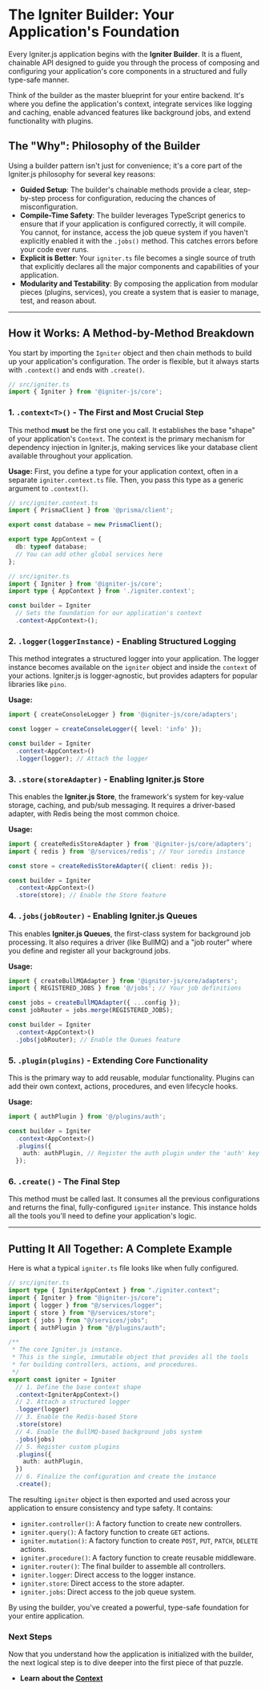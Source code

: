 # The Igniter Builder: Your Application's Foundation

Every Igniter.js application begins with the **Igniter Builder**. It is a fluent, chainable API designed to guide you through the process of composing and configuring your application's core components in a structured and fully type-safe manner.

Think of the builder as the master blueprint for your entire backend. It's where you define the application's context, integrate services like logging and caching, enable advanced features like background jobs, and extend functionality with plugins.

## The "Why": Philosophy of the Builder

Using a builder pattern isn't just for convenience; it's a core part of the Igniter.js philosophy for several key reasons:

*   **Guided Setup**: The builder's chainable methods provide a clear, step-by-step process for configuration, reducing the chances of misconfiguration.
*   **Compile-Time Safety**: The builder leverages TypeScript generics to ensure that if your application is configured correctly, it will compile. You cannot, for instance, access the job queue system if you haven't explicitly enabled it with the `.jobs()` method. This catches errors before your code ever runs.
*   **Explicit is Better**: Your `igniter.ts` file becomes a single source of truth that explicitly declares all the major components and capabilities of your application.
*   **Modularity and Testability**: By composing the application from modular pieces (plugins, services), you create a system that is easier to manage, test, and reason about.

---

## How it Works: A Method-by-Method Breakdown

You start by importing the `Igniter` object and then chain methods to build up your application's configuration. The order is flexible, but it always starts with `.context()` and ends with `.create()`.

```typescript
// src/igniter.ts
import { Igniter } from '@igniter-js/core';
```

### 1. `.context<T>()` - The First and Most Crucial Step

This method **must** be the first one you call. It establishes the base "shape" of your application's `Context`. The context is the primary mechanism for dependency injection in Igniter.js, making services like your database client available throughout your application.

**Usage:**
First, you define a type for your application context, often in a separate `igniter.context.ts` file. Then, you pass this type as a generic argument to `.context()`.

```typescript
// src/igniter.context.ts
import { PrismaClient } from '@prisma/client';

export const database = new PrismaClient();

export type AppContext = {
  db: typeof database;
  // You can add other global services here
};

// src/igniter.ts
import { Igniter } from '@igniter-js/core';
import type { AppContext } from './igniter.context';

const builder = Igniter
  // Sets the foundation for our application's context
  .context<AppContext>();
```

### 2. `.logger(loggerInstance)` - Enabling Structured Logging

This method integrates a structured logger into your application. The logger instance becomes available on the `igniter` object and inside the `context` of your actions. Igniter.js is logger-agnostic, but provides adapters for popular libraries like `pino`.

**Usage:**

```typescript
import { createConsoleLogger } from '@igniter-js/core/adapters';

const logger = createConsoleLogger({ level: 'info' });

const builder = Igniter
  .context<AppContext>()
  .logger(logger); // Attach the logger
```

### 3. `.store(storeAdapter)` - Enabling Igniter.js Store

This enables the **Igniter.js Store**, the framework's system for key-value storage, caching, and pub/sub messaging. It requires a driver-based adapter, with Redis being the most common choice.

**Usage:**

```typescript
import { createRedisStoreAdapter } from '@igniter-js/core/adapters';
import { redis } from '@/services/redis'; // Your ioredis instance

const store = createRedisStoreAdapter({ client: redis });

const builder = Igniter
  .context<AppContext>()
  .store(store); // Enable the Store feature
```

### 4. `.jobs(jobRouter)` - Enabling Igniter.js Queues

This enables **Igniter.js Queues**, the first-class system for background job processing. It also requires a driver (like BullMQ) and a "job router" where you define and register all your background jobs.

**Usage:**

```typescript
import { createBullMQAdapter } from '@igniter-js/core/adapters';
import { REGISTERED_JOBS } from '@/jobs'; // Your job definitions

const jobs = createBullMQAdapter({ ...config });
const jobRouter = jobs.merge(REGISTERED_JOBS);

const builder = Igniter
  .context<AppContext>()
  .jobs(jobRouter); // Enable the Queues feature
```

### 5. `.plugin(plugins)` - Extending Core Functionality

This is the primary way to add reusable, modular functionality. Plugins can add their own context, actions, procedures, and even lifecycle hooks.

**Usage:**

```typescript
import { authPlugin } from '@/plugins/auth';

const builder = Igniter
  .context<AppContext>()
  .plugins({
    auth: authPlugin, // Register the auth plugin under the 'auth' key
  });
```

### 6. `.create()` - The Final Step

This method must be called last. It consumes all the previous configurations and returns the final, fully-configured `igniter` instance. This instance holds all the tools you'll need to define your application's logic.

---

## Putting It All Together: A Complete Example

Here is what a typical `igniter.ts` file looks like when fully configured.

```typescript
// src/igniter.ts
import type { IgniterAppContext } from "./igniter.context";
import { Igniter } from "@igniter-js/core";
import { logger } from "@/services/logger";
import { store } from "@/services/store";
import { jobs } from "@/services/jobs";
import { authPlugin } from "@/plugins/auth";

/**
 * The core Igniter.js instance.
 * This is the single, immutable object that provides all the tools
 * for building controllers, actions, and procedures.
 */
export const igniter = Igniter
  // 1. Define the base context shape
  .context<IgniterAppContext>()
  // 2. Attach a structured logger
  .logger(logger)
  // 3. Enable the Redis-based Store
  .store(store)
  // 4. Enable the BullMQ-based background jobs system
  .jobs(jobs)
  // 5. Register custom plugins
  .plugins({
    auth: authPlugin,
  })
  // 6. Finalize the configuration and create the instance
  .create();
```

The resulting `igniter` object is then exported and used across your application to ensure consistency and type safety. It contains:

*   `igniter.controller()`: A factory function to create new controllers.
*   `igniter.query()`: A factory function to create `GET` actions.
*   `igniter.mutation()`: A factory function to create `POST`, `PUT`, `PATCH`, `DELETE` actions.
*   `igniter.procedure()`: A factory function to create reusable middleware.
*   `igniter.router()`: The final builder to assemble all controllers.
*   `igniter.logger`: Direct access to the logger instance.
*   `igniter.store`: Direct access to the store adapter.
*   `igniter.jobs`: Direct access to the job queue system.

By using the builder, you've created a powerful, type-safe foundation for your entire application.

### Next Steps

Now that you understand how the application is initialized with the builder, the next logical step is to dive deeper into the first piece of that puzzle.

*   **Learn about the [Context](./02-Context.md)**
